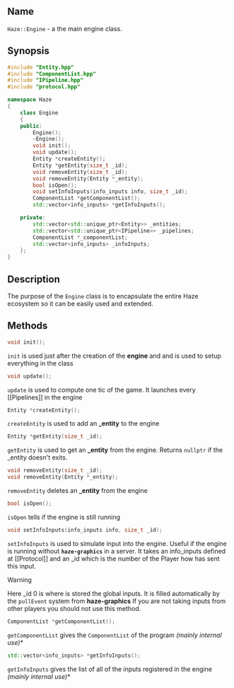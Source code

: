 ## Name

`Haze::Engine` - a the main engine class.

## Synopsis

```cpp
#include "Entity.hpp"
#include "ComponentList.hpp"
#include "IPipeline.hpp"
#include "protocol.hpp"

namespace Haze
{
	class Engine
	{
	public:
		Engine();
		~Engine();
		void init();
		void update();
		Entity *createEntity();
		Entity *getEntity(size_t _id);
		void removeEntity(size_t _id);
		void removeEntity(Entity *_entity);
		bool isOpen();
		void setInfoInputs(info_inputs info, size_t _id);
		ComponentList *getComponentList();
		std::vector<info_inputs> *getInfoInputs();

	private:
		std::vector<std::unique_ptr<Entity>> _entities;
		std::vector<std::unique_ptr<IPipeline>> _pipelines;
		ComponentList *_componentList;
		std::vector<info_inputs> _infoInputs;
	};
}
```

## Description

The purpose of the `Engine` class is to encapsulate the entire Haze ecosystem so it can be easily used and extended.

## Methods

```cpp
void init();
```

`init` is used just after the creation of the **engine** and and is used to setup everything in the class

```cpp
void update();
```

`update` is used to compute one tic of the game. It launches every [[Pipelines]] in the engine

```cpp
Entity *createEntity();
```

`createEntity` is used to add an **_entity** to the engine

```cpp
Entity *getEntity(size_t _id);
```

`getEntity` is used to get an **_entity** from the engine. Returns `nullptr` if the _entity doesn't exits.

```cpp
void removeEntity(size_t _id);
void removeEntity(Entity *_entity);
```

`removeEntity` deletes an **_entity** from the engine

```cpp
bool isOpen();
```

`isOpen` tells if the engine is still running

```cpp
void setInfoInputs(info_inputs info, size_t _id);
```

`setInfoInputs` is used to simulate input into the engine. Useful if the engine is running without **`haze-graphics`**
in a server. It takes an info_inputs defined at [[Protocol]] and an _id which is the number of the Player how has sent
this input.

> [!warning]
> Here _id 0 is where is stored the global inputs.
> It is filled automatically by the `pullEvent` system from **haze-graphics**
> If you are not taking inputs from other players you should not use this method.

```cpp
ComponentList *getComponentList();
```

`getComponentList` gives the `ComponentList` of the program *(mainly internal use)**

```cpp
std::vector<info_inputs> *getInfoInputs();
```

`getInfoInputs` gives the list of all of the inputs registered in the engine  *(mainly internal use)**
